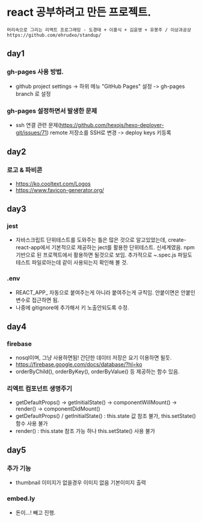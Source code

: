 # react 공부하려고 만든 프로젝트.
```
머리속으로 그리는 리액트 프로그래밍 - 도경태 + 이홍식 + 김윤영 + 유봉주 / 이상과공상
https://github.com/ehrudxo/standup/

```

## day1
### gh-pages 사용 방법.
* github project settings -> 하위 메뉴 "GitHub Pages" 설정 -> gh-pages branch 로 설정

### gh-pages 설정하면서 발생한 문제
 * ssh 연결 관련 문제(https://github.com/hexojs/hexo-deployer-git/issues/71)
 remote 저장소를 SSH로 변경 -> deploy keys 키등록



## day2
### 로고 & 파비콘
 * https://ko.cooltext.com/Logos
 * https://www.favicon-generator.org/


## day3
### jest
 * 자바스크립트 단위테스트를 도와주는 틀은 많은 것으로 알고있었는데, create-react-app에서 기본적으로 제공하는 ject를 활용한 단위테스트. 신세계였음. npm 기반으로 된 프로젝트에서 활용하면 될것으로 보임. 추가적으로 ~.spec.js 파일도 테스트 파일로아는데 같이 사용되는지 확인해 볼 것.

 ### .env
  * REACT_APP_ 자동으로 붙여주는게 아니라 붙여주는게 규칙임. 안붙이면은 안붙인 변수로 접근하면 됨.
  * 나중에 gitignore에 추가해서 키 노출안되도록 수정. 


## day4
### firebase 
 * nosql이며, 그냥 사용하면됨! 간단한 데이터 저장은 요기 이용하면 될듯.
 * https://firebase.google.com/docs/database/?hl=ko
 * orderByChild(), orderByKey(), orderByValue() 등 제공하는 함수 있음.

### 리엑트 컴포넌트 생명주기
 * getDefaultProps() -> getInitialState() -> componentWillMount() -> render() -> componentDidMount()
 * getDefaultProps() / getInitialState() : this.state 값 참조 불가, this.setState() 함수 사용 불가
 * render() : this.state 참조 가능 하나 this.setState() 사용 불가


## day5
### 추가 기능
 * thumbnail 이미지가 없을경우 이미지 없음 기본이미지 출력

### embed.ly
 * 돈이...! 빼고 진행.

 
